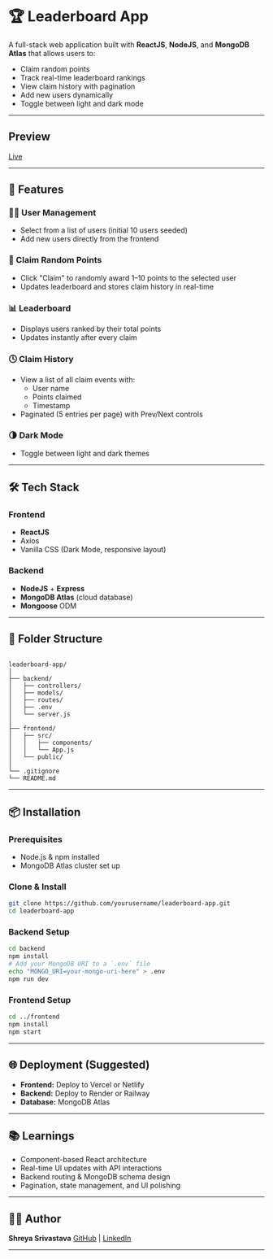 # 🏆 Leaderboard App

A full-stack web application built with **ReactJS**, **NodeJS**, and **MongoDB Atlas** that allows users to:
- Claim random points
- Track real-time leaderboard rankings
- View claim history with pagination
- Add new users dynamically
- Toggle between light and dark mode

---
## Preview
[Live](leaderboard-alpha-bice.vercel.app)

---

## 🚀 Features

### 🧑‍💼 User Management
- Select from a list of users (initial 10 users seeded)
- Add new users directly from the frontend

### 🎯 Claim Random Points
- Click "Claim" to randomly award 1–10 points to the selected user
- Updates leaderboard and stores claim history in real-time

### 📊 Leaderboard
- Displays users ranked by their total points
- Updates instantly after every claim

### 🕓 Claim History
- View a list of all claim events with:
  - User name
  - Points claimed
  - Timestamp
- Paginated (5 entries per page) with Prev/Next controls

### 🌗 Dark Mode
- Toggle between light and dark themes

---

## 🛠️ Tech Stack

### Frontend
- **ReactJS**
- Axios
- Vanilla CSS (Dark Mode, responsive layout)

### Backend
- **NodeJS** + **Express**
- **MongoDB Atlas** (cloud database)
- **Mongoose** ODM

---

## 📁 Folder Structure

```

leaderboard-app/
│
├── backend/
│   ├── controllers/
│   ├── models/
│   ├── routes/
│   ├── .env
│   └── server.js
│
├── frontend/
│   ├── src/
│   │   ├── components/
│   │   └── App.js
│   └── public/
│
└── .gitignore
└── README.md

````

---

## 📦 Installation

### Prerequisites
- Node.js & npm installed
- MongoDB Atlas cluster set up

### Clone & Install
```bash
git clone https://github.com/yourusername/leaderboard-app.git
cd leaderboard-app
````

### Backend Setup

```bash
cd backend
npm install
# Add your MongoDB URI to a `.env` file
echo "MONGO_URI=your-mongo-uri-here" > .env
npm run dev
```

### Frontend Setup

```bash
cd ../frontend
npm install
npm start
```

---

## 🌐 Deployment (Suggested)

* **Frontend:** Deploy to Vercel or Netlify
* **Backend:** Deploy to Render or Railway
* **Database:** MongoDB Atlas

---

## 📚 Learnings

* Component-based React architecture
* Real-time UI updates with API interactions
* Backend routing & MongoDB schema design
* Pagination, state management, and UI polishing

---

## 🙋‍♀️ Author

**Shreya Srivastava**
[GitHub](https://github.com/Shreya904) | [LinkedIn](https://www.linkedin.com/in/shreya-srivastava-2b11b225b/)

---

